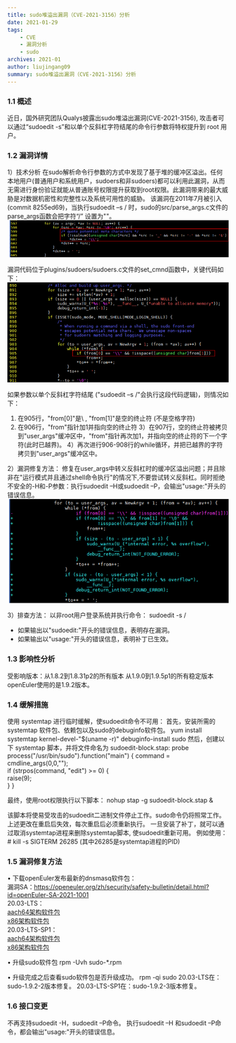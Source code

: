 ```yaml
---
title: sudo堆溢出漏洞（CVE-2021-3156）分析
date: 2021-01-29
tags: 
    - CVE 
    - 漏洞分析
    - sudo
archives: 2021-01
author: liujingang09
summary: sudo堆溢出漏洞（CVE-2021-3156）分析
---
```

### 1.1 概述
近日，国外研究团队Qualys披露出sudo堆溢出漏洞(CVE-2021-3156), 攻击者可以通过“sudoedit -s”和以单个反斜杠字符结尾的命令行参数将特权提升到 root 用户。
### 1.2 漏洞详情
1）技术分析
在sudo解析命令行参数的方式中发现了基于堆的缓冲区溢出。任何本地用户(普通用户和系统用户，sudoers和非sudoers)都可以利用此漏洞，从而无需进行身份验证就能从普通账号权限提升获取到root权限。此漏洞带来的最大威胁是对数据机密性和完整性以及系统可用性的威胁。
该漏洞在2011年7月被引入(commit 8255ed69)，当执行sudoedit –s / 时，sudo的src/parse_args.c文件的parse_args函数会把字符“/” 设置为"\"。
 <img src="./2021-01-29-images/code1.png">

漏洞代码位于plugins/sudoers/sudoers.c文件的set_cmnd函数中，关键代码如下：
 <img src="./2021-01-29-images/code2.png">

如果参数以单个反斜杠字符结尾 ("sudoedit –s /"会执行这段代码逻辑)，则情况如下：
1) 在905行，"from[0]"是\ , "from[1]"是空的终止符 (不是空格字符)
2) 在906行，"from"指针加1并指向空的终止符
3）在907行，空的终止符被拷贝到"user_args"缓冲区中，"from"指针再次加1，并指向空的终止符的下一个字符(此时已越界)。
4）再次进行906-908行的while循环，并把已越界的字符拷贝到"user_args"缓冲区中。

2）漏洞修复方法：
修复在user_args中转义反斜杠时的缓冲区溢出问题；并且除非在"运行模式并且通过shell命令执行"的情况下,不要尝试转义反斜杠。同时拒绝不安全的-H和-P参数：执行sudoedit –H或sudoedit –P，会输出"usage:"开头的错误信息。
<img src="./2021-01-29-images/code3.png">

3）排查方法：
以非root用户登录系统并执行命令： sudoedit -s /
- 如果输出以"sudoedit:"开头的错误信息，表明存在漏洞。
- 如果输出以"usage:"开头的错误信息，表明补丁已生效。

### 1.3 影响性分析
受影响版本：从1.8.2到1.8.31p2的所有版本
           从1.9.0到1.9.5p1的所有稳定版本
openEuler使用的是1.9.2版本。 
### 1.4   缓解措施
使用 systemtap 进行临时缓解，使sudoedit命令不可用：
首先，安装所需的 systemtap 软件包、依赖包以及sudo的debuginfo软件包。
yum install systemtap kernel-devel-"$(uname -r)"
debuginfo-install sudo
然后，创建以下 systemtap 脚本，并将文件命名为 sudoedit-block.stap:
probe process("/usr/bin/sudo").function("main") {
        command = cmdline_args(0,0,"");        
        if (strpos(command, "edit") >= 0) {                
                raise(9);        
        }
}

最终，使用root权限执行以下脚本：
nohup stap -g sudoedit-block.stap &

该脚本将使易受攻击的sudoedit二进制文件停止工作。sudo命令仍将照常工作。上述更改在重启后失效，每次重启后必须重新执行。
一旦安装了补丁，就可以通过取消systemtap进程来删除systemtap脚本, 使sudoedit重新可用。
 例如使用：# kill -s SIGTERM 26285 (其中26285是systemtap进程的PID)

### 1.5 漏洞修复方法
•	下载openEuler发布最新的dnsmasq软件包：  
	漏洞SA：https://openeuler.org/zh/security/safety-bulletin/detail.html?id=openEuler-SA-2021-1001  
	20.03-LTS：  
		[aach64架构软件包](https://repo.openeuler.org/openEuler-20.03-LTS/update/aarch64/Packages)  
		[x86架构软件包](https://repo.openeuler.org/openEuler-20.03-LTS/update/x86_64/Packages)  
	20.03-LTS-SP1：  
		[aach64架构软件包](https://repo.openeuler.org/openEuler-20.03-LTS-SP1/update/aarch64/Packages/)  
		[x86架构软件包](https://repo.openeuler.org/openEuler-20.03-LTS-SP1/update/x86_64/Packages/) 

•	升级sudo软件包
	rpm -Uvh sudo-*.rpm

•	升级完成之后查看sudo软件包是否升级成功。
	rpm -qi sudo
	20.03-LTS在：sudo-1.9.2-2版本修复。
	20.03-LTS-SP1在：sudo-1.9.2-3版本修复。

### 1.6 接口变更
不再支持sudoedit -H，sudoedit –P命令。
执行sudoedit –H 和sudoedit –P命令，都会输出"usage:"开头的错误信息。